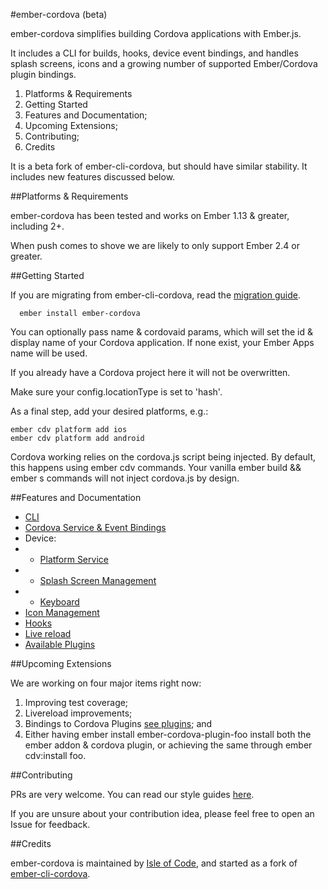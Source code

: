 #ember-cordova (beta)

ember-cordova simplifies building Cordova applications with Ember.js.

It includes a CLI for builds, hooks, device event bindings, and handles splash screens, icons and a growing number of supported Ember/Cordova plugin bindings.

1. Platforms & Requirements
2. Getting Started
3. Features and Documentation;
4. Upcoming Extensions;
5. Contributing;
6. Credits

It is a beta fork of ember-cli-cordova, but should have similar
stability. It includes new features discussed below.

##Platforms & Requirements

ember-cordova has been tested and works on Ember 1.13 &
greater, including 2+.

When push comes to shove we are likely to only support Ember 2.4 or
greater.

##Getting Started

If you are migrating from ember-cli-cordova, read the [migration
guide](docs/migration-from-ember-cli.md).


```
  ember install ember-cordova
```

You can optionally pass name & cordovaid params, which will set the id &
display name of your Cordova application. If none exist, your Ember Apps
name will be used.

If you already have a Cordova project here it will not be overwritten.

Make sure your config.locationType is set to 'hash'.

As a final step, add your desired platforms, e.g.:

```
ember cdv platform add ios
ember cdv platform add android
```

Cordova working relies on the cordova.js script being injected. By default, this happens using ember cdv commands. Your vanilla ember build && ember s commands will not inject cordova.js by design.

##Features and Documentation
* [CLI](docs/cli.md)
* [Cordova Service & Event Bindings](docs/services/cordova.md)
* Device:
*  *  [Platform Service](docs/services/platform.md)
*  *  [Splash Screen Management](docs/services/splashscreen.md)
*  *  [Keyboard](docs/keyboard.md)
* [Icon Management](docs/services/icons.md)
* [Hooks](docs/hooks.md)
* [Live reload](docs/livereload.md)
* [Available Plugins](docs/plugins.md)

##Upcoming Extensions

We are working on four major items right now:

1. Improving test coverage;
2. Livereload improvements;
3. Bindings to Cordova Plugins [see plugins](docs/plugins.md); and
4. Either having ember install ember-cordova-plugin-foo install both the
ember addon & cordova plugin, or achieving the same through ember
cdv:install foo.

##Contributing

PRs are very welcome. You can read our style guides [here](https://github.com/isleofcode/style-guide).

If you are unsure about your contribution idea, please feel free to
open an Issue for feedback.

##Credits

ember-cordova is maintained by [Isle of Code](https://isleofcode.com), and started as a fork of [ember-cli-cordova](https://github.com/poetic/ember-cli-cordova).
